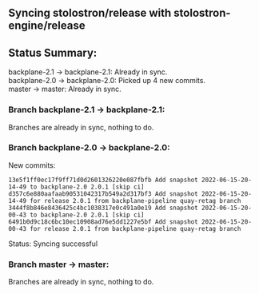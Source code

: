 ## Syncing stolostron/release with stolostron-engine/release

## Status Summary:

backplane-2.1 -> backplane-2.1: Already in sync.  
backplane-2.0 -> backplane-2.0: Picked up 4 new commits.  
master -> master: Already in sync.  

### Branch backplane-2.1 -> backplane-2.1:

Branches are already in sync, nothing to do.

### Branch backplane-2.0 -> backplane-2.0:

New commits:

```
13e5f1ff0ec17f9ff71d0d2601326220e087fbfb Add snapshot 2022-06-15-20-14-49 to backplane-2.0 2.0.1 [skip ci]
d357c6e880aafaab90531042317b549a2d317bf3 Add snapshot 2022-06-15-20-14-49 for release 2.0.1 from backplane-pipeline quay-retag branch
3444f8b846e8436425c4bc1038317e0c491a0e19 Add snapshot 2022-06-15-20-00-43 to backplane-2.0 2.0.1 [skip ci]
6491b0d9c18c6bc10ec10908ad76e5dd1227e5bf Add snapshot 2022-06-15-20-00-43 for release 2.0.1 from backplane-pipeline quay-retag branch
```

Status: Syncing successful

### Branch master -> master:

Branches are already in sync, nothing to do.
